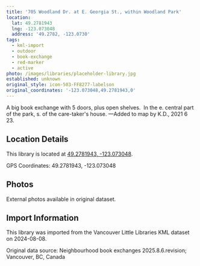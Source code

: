 ```yaml
---
title: '705 Woodland Dr. at E. Georgia St., within Woodland Park'
location:
  lat: 49.2781943
  lng: -123.073048
  address: '49.2782, -123.0730'
tags:
  - kml-import
  - outdoor
  - book-exchange
  - red-marker
  - active
photo: /images/libraries/placeholder-library.jpg
established: unknown
original_style: icon-503-FF8277-labelson
original_coordinates: '-123.073048,49.2781943,0'
---
```

A big book exchange with 5 doors, plus open shelves.  In the e. central part of the park, 
s. of the care-taker's house.
—Added to map by K.D., 2021 6 23.

## Location Details

This library is located at [49.2781943, -123.073048](https://www.google.com/maps?q=49.2781943,-123.073048).

GPS Coordinates: 49.2781943, -123.073048

## Photos

External photos available in original dataset.

## Import Information

This library was imported from the Vancouver Little Libraries KML dataset on 2024-08-08.

Original data source: Neighbourhood book exchanges 2025.8.6.revision; Vancouver, BC, Canada
